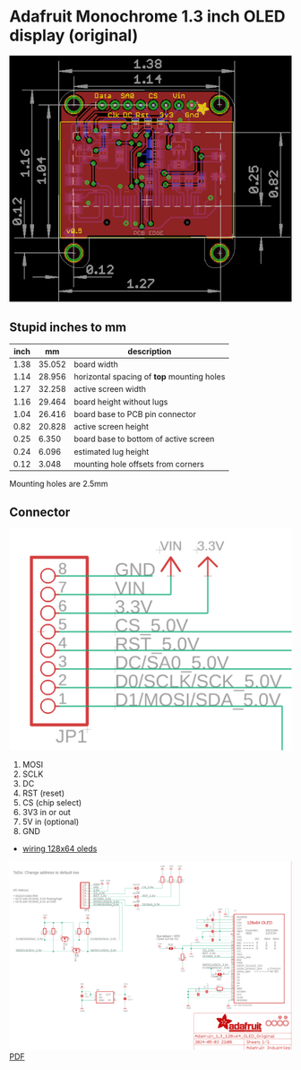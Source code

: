 # Adafruit Monochrome 1.3 inch OLED display (original)

![](./img/adafruit-1.3-128x64-fabpring.png)


## Stupid inches to mm


|inch |mm |description |
|-----|---|------------|
| 1.38 | 35.052 | board width |
| 1.14 | 28.956 | horizontal spacing of **top** mounting holes |
| 1.27 | 32.258 | active screen width |
| 1.16 | 29.464 | board height without lugs |
| 1.04 | 26.416 | board base to PCB pin connector |
| 0.82 | 20.828 | active screen height |
| 0.25 | 6.350 | board base to bottom of active screen |
| 0.24 | 6.096 | estimated lug height |
| 0.12 | 3.048 | mounting hole offsets from corners |

Mounting holes are 2.5mm

## Connector

![pinout](./img/oled_pinout.png)

1. MOSI
2. SCLK
3. DC 
4. RST (reset)
5. CS (chip select)
6. 3V3 in or out
7. 5V in (optional)
8. GND

- [wiring 128x64 oleds](https://learn.adafruit.com/monochrome-oled-breakouts/wiring-128x64-oleds)

![schematic](./img/oled_1.3inch_original_schematic.png) [PDF](./img/oled_1.3inch_original_schematic.pdf)